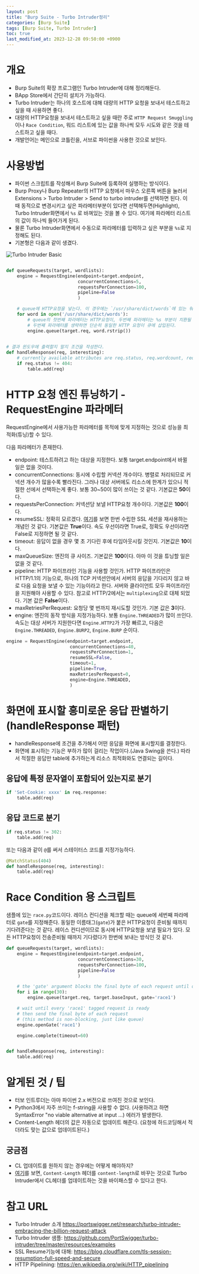 ```yaml
---
layout: post
title: "Burp Suite - Turbo Intruder정리"
categories: [Burp Suite]
tags: [Burp Suite, Turbo Intruder]
toc: true
last_modified_at: 2023-12-28 09:50:00 +0900
---
```


# 개요
- Burp Suite의 확장 프로그램인 Turbo Intruder에 대해 정리해둔다. 
- BApp Store에서 간단히 설치가 가능하다.
- Turbo Intruder는 하나의 호스트에 대해 대량의 HTTP 요청을 보내서 테스트하고 싶을 때 사용하면 좋다. 
- 대량의 HTTP요청을 보내서 테스트하고 싶을 때란 주로 `HTTP Request Smuggling`이나 `Race Condition`, 워드 리스트에 있는 값을 하나씩 모두 시도와 같은 것을 테스트하고 싶을 때다. 
- 개발언어는 메인으로 코틀린을, 서브로 파이썬을 사용한 것으로 보인다. 

# 사용방법
- 파이썬 스크립트를 작성해서 Burp Suite에 등록하여 실행하는 방식이다. 
- Burp Proxy나 Burp Repeater의 HTTP 요청에서 마우스 오른쪽 버튼을 눌러서 Extensions > Turbo Intruder > Send to turbo intruder를 선택하면 된다. 이 때 동적으로 변경시키고 싶은 파라메터부분이 있다면 선택해두면(Highlight), Turbo Intruder화면에서 `%s` 로 바껴있는 것을 볼 수 있다. 여기에 파라메터 리스트의 값이 하나씩 들어가게 된다. 
- 물론 Turbo Intruder화면에서 수동으로 파라메터를 입력하고 싶은 부분을 `%s`로 지정해도 된다. 
- 기본형은 다음과 같이 생겼다. 

![Turbo Intruder Basic](/images/burp-turbo-intruder-basic.png)

```py

def queueRequests(target, wordlists):
    engine = RequestEngine(endpoint=target.endpoint,
                           concurrentConnections=5,
                           requestsPerConnection=100,
                           pipeline=False
                           )

    # queue에 HTTP요청을 넣는다. 이 경우에는 `/usr/share/dict/words`에 있는 워드개수만큼의 HTTP 요청이 큐에 등록된다. 
    for word in open('/usr/share/dict/words'):
        # queue의 첫번째 파라메터는 HTTP요청이, 두번째 파라메터는 %s 부분이 치환될 값이 들어간다. 
        # 두번째 파라메터를 생략하면 단순히 동일한 HTTP 요청이 큐에 삽입된다. 
        engine.queue(target.req, word.rstrip()) 

 
# 결과 윈도우에 출력할지 말지 조건을 작성한다. 
def handleResponse(req, interesting):
    # currently available attributes are req.status, req.wordcount, req.length and req.response
    if req.status != 404:
        table.add(req)
```

# HTTP 요청 엔진 튜닝하기 - RequestEngine 파라메터 
RequestEngine에서 사용가능한 파라메터를 목적에 맞게 지정하는 것으로 성능을 최적화(튜닝)할 수 있다. 

다음 파라메터가 존재한다. 
- endpoint: 테스트하려고 하는 대상을 지정한다. 보통 target.endpoint에서 바뀔 일은 없을 것이다. 
- concurrentConnections: 동시에 수립할 커넥션 개수이다. 병렬로 처리되므로 커넥션 개수가 많을수록 빨라진다. 그러나 대상 서버에도 리소스에 한계가 있으니 적절한 선에서 선택하는게 좋다. 보통 30~50이 많이 쓰이는 것 같다. 기본값은 **50**이다. 
- requestsPerConnection: 커넥션당 보낼 HTTP요청 개수이다. 기본값은 **100**이다.
- resumeSSL: 정확히 모르겠다. [여기](https://blog.cloudflare.com/tls-session-resumption-full-speed-and-secure)를 보면 한번 수립한 SSL 세션을 재사용하는 개념인 것 같다. 기본값은 **True**이다. 속도 우선이라면 True로, 정확도 우선이라면 False로 지정하면 될 것 같다. 
- timeout: 응답이 없을 경우 몇 초 기다린 후에 타임아웃시킬 것인지. 기본값은 **10**이다.
- maxQueueSize: 엔진의 큐 사이즈. 기본값은 **100**이다. 아마 이 것을 튜닝할 일은 없을 것 같다. 
- pipeline: HTTP 파이프라인 기능을 사용할 것인가. HTTP 파이프라인은 HTTP/1.1의 기능으로, 하나의 TCP 커넥션안에서 서버의 응답을 기다리지 않고 바로 다음 요청을 보낼 수 있는 기능이라고 한다. 서버와 클라이언트 모두 파이프라인을 지원해야 사용할 수 있다. 참고로 HTTP/2에서는 `multiplexing`으로 대체 되었다. 기본 값은 **False**이다.
- maxRetriesPerRequest: 요청당 몇 번까지 재시도할 것인가. 기본 값은 **3**이다.
- engine: 엔진의 동작 방식을 지정가능하다. 보통 `Engine.THREADED`가 많이 쓰인다. 속도는 대상 서버가 지원한다면 `Engine.HTTP2`가 가장 빠르고, 다음은 `Engine.THREADED`, `Engine.BURP2`, `Engine.BURP` 순이다.

```py
engine = RequestEngine(endpoint=target.endpoint,
                        concurrentConnections=40,
                        requestsPerConnection=1,
                        resumeSSL=False,
                        timeout=1,
                        pipeline=True,
                        maxRetriesPerRequest=0,
                        engine=Engine.THREADED,
                        )
```


# 화면에 표시할 흥미로운 응답 판별하기 (handleResponse 패턴)
- handleResponse에 조건을 추가해서 어떤 응답을 화면에 표시할지를 결정한다. 
- 화면에 표시하는 기능은 부하가 많이 걸리는 작업이다.(Java Swing을 쓴다.) 따라서 적절한 응답만 table에 추가하는게 리소스 최적화와도 연결되는 길이다.

## 응답에 특정 문자열이 포함되어 있는지로 분기

```py
if 'Set-Cookie: xxxx' in req.response:
    table.add(req)
```

## 응답 코드로 분기

```py
if req.status != 302:
    table.add(req)
```

또는 다음과 같이 `@`를 써서 스테이터스 코드를 지정가능하다. 

```py
@MatchStatus(404)
def handleResponse(req, interesting):
    table.add(req)
```

# Race Condition 용 스크립트
샘플에 있는 `race.py`코드이다. 레이스 컨디션을 체크할 때는 queue에 세번째 파라메터로 `gate`를 지정해준다. 동일한 이름태그(`gate`)가 붙은 HTTP요청이 준비될 때까지 기다려준다는 것 같다. 레이스 컨디션이므로 동시에 HTTP요청을 보낼 필요가 있다. 모든 HTTP요청이 전송준비될 때까지 기다렸다가 한번에 보내는 방식인 것 같다. 

```py
def queueRequests(target, wordlists):
    engine = RequestEngine(endpoint=target.endpoint,
                           concurrentConnections=30,
                           requestsPerConnection=100,
                           pipeline=False
                           )

    # the 'gate' argument blocks the final byte of each request until openGate is invoked
    for i in range(30):
        engine.queue(target.req, target.baseInput, gate='race1')

    # wait until every 'race1' tagged request is ready
    # then send the final byte of each request
    # (this method is non-blocking, just like queue)
    engine.openGate('race1')

    engine.complete(timeout=60)


def handleResponse(req, interesting):
    table.add(req)
```


# 알게된 것 / 팁 
- 터보 인트루더는 아마 파이썬 2.x 버전으로 쓰여진 것으로 보인다. 
- Python3에서 자주 쓰이는 f-string을 사용할 수 없다. (사용하려고 하면 SyntaxError "no viable alternative at input ...) 에러가 발생한다. 
- Content-Length 헤더의 값은 자동으로 업데이트 해준다. (요청에 하드코딩해서 적더라도 맞는 값으로 업데이트된다.)

## 궁금점
- CL 업데이트를 원하지 않는 경우에는 어떻게 해야하지?
- [여기](https://forum.portswigger.net/thread/turbo-intruder-always-updating-content-length-header-e71c199c)를 보면, `Content-Length` 헤더를 `content-length`로 바꾸는 것으로 Turbo Intruder에서 CL헤더를 업데이트하는 것을 바이패스할 수 있다고 한다. 

# 참고 URL
- Turbo Intruder 소개 https://portswigger.net/research/turbo-intruder-embracing-the-billion-request-attack
- Turbo Intruder 샘플: https://github.com/PortSwigger/turbo-intruder/tree/master/resources/examples
- SSL Resume기능에 대해: https://blog.cloudflare.com/tls-session-resumption-full-speed-and-secure
- HTTP Pipelining: https://en.wikipedia.org/wiki/HTTP_pipelining